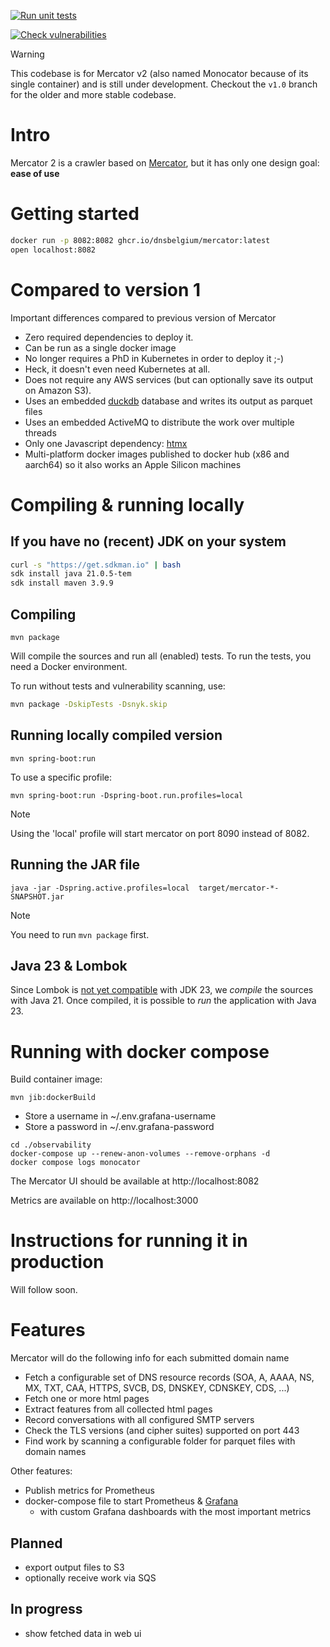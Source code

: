 [![Run unit tests](https://github.com/DNSBelgium/mercator/actions/workflows/junit-report.yml/badge.svg)](https://github.com/DNSBelgium/mercator/actions/workflows/junit-report.yml)

[![Check vulnerabilities](https://github.com/DNSBelgium/mercator/actions/workflows/snyk.yml/badge.svg)](https://github.com/DNSBelgium/mercator/actions/workflows/snyk.yml)

> [!WARNING]  
> This codebase is for Mercator v2 (also named Monocator because of its single container) and is still under development. Checkout the `v1.0` branch for the older and more stable codebase.


# Intro

Mercator 2 is a crawler based on [Mercator](https://github.com/DNSBelgium/mercator/tree/v1.0), but it has only one design goal: **ease of use**

# Getting started

```bash
docker run -p 8082:8082 ghcr.io/dnsbelgium/mercator:latest
open localhost:8082
```
                   
# Compared to version 1

Important differences compared to previous version of Mercator 
  
* Zero required dependencies to deploy it.
* Can be run as a single docker image 
* No longer requires a PhD in Kubernetes in order to deploy it ;-)
* Heck, it doesn't even need Kubernetes at all.
* Does not require any AWS services (but can optionally save its output on Amazon S3). 
* Uses an embedded [duckdb](https://duckdb.org/) database and writes its output as parquet files
* Uses an embedded ActiveMQ to distribute the work over multiple threads
* Only one Javascript dependency: [htmx](https://htmx.org/)
* Multi-platform docker images published to docker hub (x86 and aarch64) so it also works an Apple Silicon machines

# Compiling & running locally 

## If you have no (recent) JDK on your system

```bash
curl -s "https://get.sdkman.io" | bash
sdk install java 21.0.5-tem
sdk install maven 3.9.9 
```

## Compiling

```
mvn package
```
Will compile the sources and run all (enabled) tests. To run the tests, you need a Docker environment.

To run without tests and vulnerability scanning, use:
```bash
mvn package -DskipTests -Dsnyk.skip
```

## Running locally compiled version

```
mvn spring-boot:run
```

To use a specific profile: 
```
mvn spring-boot:run -Dspring-boot.run.profiles=local
```

>[!NOTE]
> Using the 'local' profile will start mercator on port 8090 instead of 8082.

## Running the JAR file
```
java -jar -Dspring.active.profiles=local  target/mercator-*-SNAPSHOT.jar
```

>[!NOTE]
> You need to run `mvn package` first.

## Java 23 & Lombok

Since Lombok is [not yet compatible](https://github.com/projectlombok/lombok/issues/3722) with JDK 23, we *compile* the sources with Java 21.
Once compiled, it is possible to *run* the application with Java 23.

# Running with docker compose

Build container image:
```
mvn jib:dockerBuild
```

* Store a username in ~/.env.grafana-username
* Store a password in ~/.env.grafana-password

```
cd ./observability
docker-compose up --renew-anon-volumes --remove-orphans -d
docker compose logs monocator 
```

The Mercator UI should be available at http://localhost:8082

Metrics are available on http://localhost:3000 
                 
# Instructions for running it in production

Will follow soon.

# Features
  
Mercator will do the following info for each submitted domain name
* Fetch a configurable set of DNS resource records (SOA, A, AAAA, NS, MX, TXT, CAA, HTTPS, SVCB, DS, DNSKEY, CDNSKEY, CDS, ...)
* Fetch one or more html pages
* Extract features from all collected html pages
* Record conversations with all configured SMTP servers
* Check the TLS versions (and cipher suites) supported on port 443
* Find work by scanning a configurable folder for parquet files with domain names

Other features:
* Publish metrics for Prometheus
* docker-compose file to start Prometheus & [Grafana](http://localhost:3000)  
  * with custom Grafana dashboards with the most important metrics

## Planned
* export output files to S3
* optionally receive work via SQS

## In progress
* show fetched data in web ui
